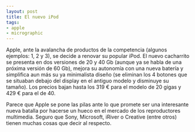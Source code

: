 ```yaml
---
layout: post
title: El nuevo iPod
tags:
- apple
- micrographic
---
```

Apple, ante la avalancha de productos de la competencia (algunos ejemplos: 1, 2 y 3), se decide a renovar su popular iPod. El nuevo cacharrito se presenta en dos versiones de 20 y 40 Gb (aunque ya se habla de una próxima versión de 60 Gb), mejora su autonomía con una nueva batería y simplifica aun más su ya minimalista diseño (se eliminan los 4 botones que se situaban debajo del display en el antiguo modelo y disminuye su tamaño). Los precios bajan hasta los 319 € para el modelo de 20 gigas y 429 € para el de 40.

Parece que Apple se pone las pilas ante lo que promete ser una interesante nueva batalla por hacerse un hueco en el mercado de los reproductores multimedia. Seguro que Sony, Microsoft, iRiver o Creative (entre otros) tienen muchas cosas que decir al respecto.

